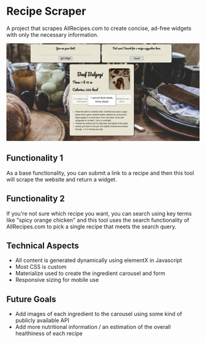 # Recipe Scraper
A project that scrapes AllRecipes.com to create concise, ad-free widgets with only the necessary information.

![screenshot](./README/screenshot.png?raw=true "Optional Title")

## Functionality 1
As a base functionality, you can submit a link to a recipe and then this tool will scrape the website and return a widget.

## Functionality 2
If you're not sure which recipe you want, you can search using key terms like "spicy orange chicken" and this tool uses the search functionality of AllRecipes.com to pick a single recipe that meets the search query.

## Technical Aspects
- All content is generated dynamically using elementX in Javascript
- Most CSS is custom
- Materialize used to create the ingredient carousel and form
- Responsive sizing for mobile use

## Future Goals
- Add images of each ingredient to the carousel using some kind of publicly available API
- Add more nutritional information / an estimation of the overall healthiness of each recipe
